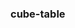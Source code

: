 <!--
 * @Author: shiliangL
 * @Date: 2020-10-17 10:32:36
 * @LastEditTime: 2020-10-17 11:09:30
 * @LastEditors: Do not edit
 * @Description: 
 * @FilePath: /topevery-element/md-docs/cube-table.md
-->
### cube-table
